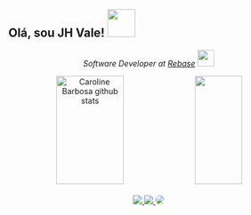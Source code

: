 <h2> Olá, sou JH Vale! <img src="https://media.giphy.com/media/VgCDAzcKvsR6OM0uWg/giphy.gif" width="50"></h2>
<div align="center">
  <p>
    <em>
      Software Developer at <a href="https://www.rebase.com.br/">Rebase</a>
      <img src="https://media.giphy.com/media/WUlplcMpOCEmTGBtBW/giphy.gif" width="30">
    </em>
  </p>
  <img width="49%" height="195px"
    src="https://github-readme-stats.vercel.app/api?username=joao-henrique-rebase&show_icons=true&count_private=true&hide_border=true&title_color=00C6F3&icon_color=00c7f4&text_color=F9F8F9&bg_color=0d1117"
    alt="Caroline Barbosa github stats" />
  <img width="41%" height="195px"
    src="https://github-readme-stats.vercel.app/api/top-langs/?username=joao-henrique-rebase&layout=compact&hide_border=true&title_color=00C6F3&text_color=F9F8F9&bg_color=0d1117" />
</div>
<br />
<div align="center">
  <a href="https://www.instagram.com/joneshenrique_dev/" target="_blank">
    <img src="https://img.shields.io/badge/-Instagram-%23E4405F?style=for-the-badge&logo=instagram&logoColor=white">
  </a>
  <a href="mailto:jhm.vale@gmail.com?Subject=Hi%20Jo%E3o%21&Body=Github" target="_blank">
    <img src="https://img.shields.io/badge/-Gmail-%23333?style=for-the-badge&logo=gmail&logoColor=white">
  </a>
  <a href="https://www.linkedin.com/in/joao-henrique-magalh%C3%A3es-do-vale-43721259/" target="_blank">
    <img src="https://img.shields.io/badge/-LinkedIn-%230077B5?style=for-the-badge&logo=linkedin&logoColor=white"
      style="border-radius: 30px">
  </a>
</div>

